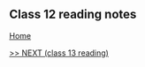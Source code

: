 ## Class 12 reading notes

[Home](https://wondwosentsige.github.io/code-201-reading-notes)


























[>> NEXT (class 13 reading)](https://wondwosentsige.github.io/code-201-reading-notes/class-13)


